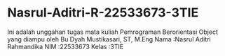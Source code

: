 # Nasrul-Aditri-R-22533673-3TIE
Ini adalah unggahan tugas mata kuliah Pemrograman Berorientasi Object yang diampu oleh Bu Dyah Mustikasari, ST, M.Eng
Nama   :Nasrul Aditri Rahmandika
NIM    :22533673
Kelas  :3TIE
